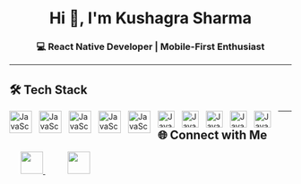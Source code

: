 <h1 align="center">Hi 👋, I'm Kushagra Sharma</h1>
<h3 align="center">💻 React Native Developer | Mobile-First Enthusiast</h3>

---

## 🛠️ Tech Stack 
<div>
<img align="left" alt="JavaScript" width="40" style="padding-right: 10px" src="https://cdn.jsdelivr.net/gh/devicons/devicon@latest/icons/javascript/javascript-original.svg" />
<img align="left" alt="JavaScript" width="40" style="padding-right: 10px" src="https://cdn.jsdelivr.net/gh/devicons/devicon@latest/icons/typescript/typescript-original.svg" />
<img align="left" alt="JavaScript" width="40" style="padding-right: 10px" src="https://cdn.jsdelivr.net/gh/devicons/devicon@latest/icons/reactnative/reactnative-original-wordmark.svg" />
<img align="left" alt="JavaScript" width="40" style="padding-right: 10px" src="https://cdn.jsdelivr.net/gh/devicons/devicon@latest/icons/expo/expo-original-wordmark.svg" />
<img align="left" alt="JavaScript" width="40" style="padding-right: 10px" src="https://cdn.jsdelivr.net/gh/devicons/devicon@latest/icons/nodejs/nodejs-original-wordmark.svg" />
<img align="left" alt="JavaScript" width="30" style="padding-right: 10px" src="https://cdn.jsdelivr.net/gh/devicons/devicon@latest/icons/express/express-original.svg" />
<img align="left" alt="JavaScript" width="30" style="padding-right: 10px" src="https://cdn.jsdelivr.net/gh/devicons/devicon@latest/icons/firebase/firebase-original-wordmark.svg" />
<img align="left" alt="JavaScript" width="30" style="padding-right: 10px" src="https://cdn.jsdelivr.net/gh/devicons/devicon@latest/icons/git/git-original.svg" />
<img align="left" alt="JavaScript" width="30" style="padding-right: 10px" src="https://cdn.jsdelivr.net/gh/devicons/devicon@latest/icons/github/github-original.svg" />
<img align="left" alt="JavaScript" width="30" style="padding-right: 10px" src="https://cdn.jsdelivr.net/gh/devicons/devicon@latest/icons/androidstudio/androidstudio-original.svg" />
</div>

---

## 🌐 Connect with Me  

<p align="left">
  <a href="https://linkedin.com/in/kushgr-shrma" target="_blank" style="margin: 0 20px;">
    <img width="40" height="40" src="https://cdn.jsdelivr.net/gh/devicons/devicon@latest/icons/linkedin/linkedin-original.svg" />
  </a>
  <a href="mailto:kushgr.shrma@gmail.com" style="margin: 0 20px;">
    <img src="https://cdn-icons-png.flaticon.com/512/732/732200.png" width="40" height="40"/>
  </a>
</p>
